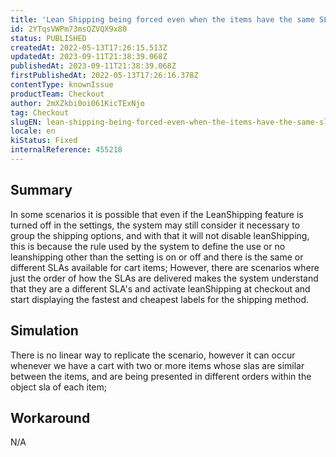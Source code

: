 ```yaml
---
title: 'Lean Shipping being forced even when the items have the same SLAs, but in a different ordination'
id: 2YTqsVWPm73msQZVQX9x80
status: PUBLISHED
createdAt: 2022-05-13T17:26:15.513Z
updatedAt: 2023-09-11T21:38:39.068Z
publishedAt: 2023-09-11T21:38:39.068Z
firstPublishedAt: 2022-05-13T17:26:16.378Z
contentType: knownIssue
productTeam: Checkout
author: 2mXZkbi0oi061KicTExNjo
tag: Checkout
slugEN: lean-shipping-being-forced-even-when-the-items-have-the-same-slas-but-in-a-different-ordination
locale: en
kiStatus: Fixed
internalReference: 455218
---
```


## Summary


In some scenarios it is possible that even if the LeanShipping feature is turned off in the settings, the system may still consider it necessary to group the shipping options, and with that it will not disable leanShipping, this is because the rule used by the system to define the use or no leanshipping other than the setting is on or off and there is the same or different SLAs available for cart items;
However, there are scenarios where just the order of how the SLAs are delivered makes the system understand that they are a different SLA's and activate leanShipping at checkout and start displaying the fastest and cheapest labels for the shipping method.


##

## Simulation


There is no linear way to replicate the scenario, however it can occur whenever we have a cart with two or more items whose slas are similar between the items, and are being presented in different orders within the object sla of each item;


##

## Workaround


N/A




